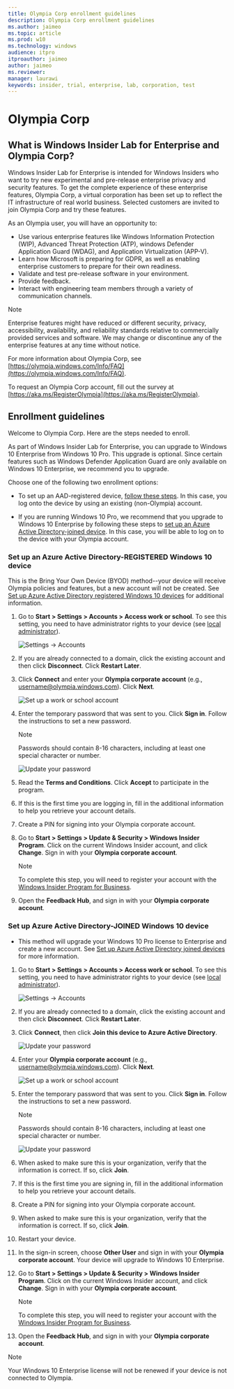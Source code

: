 ```yaml
---
title: Olympia Corp enrollment guidelines
description: Olympia Corp enrollment guidelines
ms.author: jaimeo
ms.topic: article
ms.prod: w10
ms.technology: windows
audience: itpro
itproauthor: jaimeo
author: jaimeo
ms.reviewer: 
manager: laurawi
keywords: insider, trial, enterprise, lab, corporation, test
---
```


# Olympia Corp

## What is Windows Insider Lab for Enterprise and Olympia Corp?

Windows Insider Lab for Enterprise is intended for Windows Insiders who want to try new experimental and pre-release enterprise privacy and security features. To get the complete experience of these enterprise features, Olympia Corp, a virtual corporation has been set up to reflect the IT infrastructure of real world business. Selected customers are invited to join Olympia Corp and try these features.

As an Olympia user, you will have an opportunity to: 

-   Use various enterprise features like Windows Information Protection (WIP), Advanced Threat Protection (ATP), windows Defender Application Guard (WDAG), and Application Virtualization (APP-V).
-   Learn how Microsoft is preparing for GDPR, as well as enabling enterprise customers to prepare for their own readiness.
-   Validate and test pre-release software in your environment.
-   Provide feedback.
-   Interact with engineering team members through a variety of communication channels.

>[!Note]
>Enterprise features might have reduced or different security, privacy, accessibility, availability, and reliability standards relative to commercially provided services and software. We may change or discontinue any of the enterprise features at any time without notice.

For more information about Olympia Corp, see [https://olympia.windows.com/Info/FAQ](https://olympia.windows.com/Info/FAQ).

To request an Olympia Corp account, fill out the survey at [https://aka.ms/RegisterOlympia](https://aka.ms/RegisterOlympia).

## Enrollment guidelines

Welcome to Olympia Corp. Here are the steps needed to enroll.

As part of Windows Insider Lab for Enterprise, you can upgrade to Windows 10 Enterprise from Windows 10 Pro. This upgrade is optional. Since certain features such as Windows Defender Application Guard are only available on Windows 10 Enterprise, we recommend you to upgrade.

Choose one of the following two enrollment options:

- To set up an AAD-registered device, [follow these steps](#enrollment-keep-current-edition). In this case, you log onto the device by using an existing (non-Olympia) account.

- If you are running Windows 10 Pro, we recommend that you upgrade to Windows 10 Enterprise by following these steps to  [set up an Azure Active Directory-joined device](#enrollment-upgrade-to-enterprise). In this case, you will be able to log on to the device with your Olympia account.

<a id="enrollment-keep-current-edition"></a>

### Set up an Azure Active Directory-REGISTERED Windows 10 device

This is the Bring Your Own Device (BYOD) method--your device will receive Olympia policies and features, but a new account will not be created. See [Set up Azure Active Directory registered Windows 10 devices](https://docs.microsoft.com/azure/active-directory/device-management-azuread-registered-devices-windows10-setup) for additional information.

1. Go to **Start > Settings > Accounts > Access work or school**. To see this setting, you need to have administrator rights to your device (see [local administrator](https://support.microsoft.com/instantanswers/5de907f1-f8ba-4fd9-a89d-efd23fee918c/create-a-local-user-or-administrator-account-in-windows-10)).

    ![Settings -> Accounts](images/1-1.png)

2. If you are already connected to a domain, click the existing account and then click **Disconnect**. Click **Restart Later**.

3. Click **Connect** and enter your **Olympia corporate account** (e.g., username@olympia.windows.com). Click **Next**.

    ![Set up a work or school account](images/1-3.png)

4. Enter the temporary password that was sent to you. Click **Sign in**. Follow the instructions to set a new password.

    > [!NOTE]
    > Passwords should contain 8-16 characters, including at least one special character or number.

    ![Update your password](images/1-4.png)

5. Read the **Terms and Conditions**. Click **Accept** to participate in the program.

6. If this is the first time you are logging in, fill in the additional information to help you retrieve your account details.

7. Create a PIN for signing into your Olympia corporate account.

8. Go to **Start > Settings > Update & Security > Windows Insider Program**. Click on the current Windows Insider account, and click **Change**. Sign in with your **Olympia corporate account**.

    > [!NOTE]
    > To complete this step, you will need to register your account with the [Windows Insider Program for Business](https://insider.windows.com/ForBusiness).

9. Open the **Feedback Hub**, and sign in with your **Olympia corporate account**.

<a id="enrollment-upgrade-to-enterprise"></a>

### Set up Azure Active Directory-JOINED Windows 10 device

-   This method will upgrade your Windows 10 Pro license to Enterprise and create a new account. See [Set up Azure Active Directory joined devices](https://docs.microsoft.com/azure/active-directory/device-management-azuread-joined-devices-setup) for more information.

1. Go to **Start > Settings > Accounts > Access work or school**. To see this setting, you need to have administrator rights to your device (see [local administrator](https://support.microsoft.com/instantanswers/5de907f1-f8ba-4fd9-a89d-efd23fee918c/create-a-local-user-or-administrator-account-in-windows-10)).

    ![Settings -> Accounts](images/1-1.png)

2. If you are already connected to a domain, click the existing account and then click **Disconnect**. Click **Restart Later**.
	
3. Click **Connect**, then click **Join this device to Azure Active Directory**.

    ![Update your password](images/2-3.png)

4. Enter your **Olympia corporate account** (e.g., username@olympia.windows.com). Click **Next**.

    ![Set up a work or school account](images/2-4.png)

5. Enter the temporary password that was sent to you. Click **Sign in**. Follow the instructions to set a new password.

    > [!NOTE]
    > Passwords should contain 8-16 characters, including at least one special character or number.

    ![Update your password](images/2-5.png)

6. When asked to make sure this is your organization, verify that the information is correct. If so, click **Join**.

7. If this is the first time you are signing in, fill in the additional information to help you retrieve your account details.

8. Create a PIN for signing into your Olympia corporate account.

9. When asked to make sure this is your organization, verify that the information is correct. If so, click **Join**.

10. Restart your device.

11. In the sign-in screen, choose **Other User** and sign in with your **Olympia corporate account**. Your device will upgrade to Windows 10 Enterprise.

12. Go to **Start > Settings > Update & Security > Windows Insider Program**. Click on the current Windows Insider account, and click **Change**. Sign in with your **Olympia corporate account**.

    > [!NOTE]
    > To complete this step, you will need to register your account with the [Windows Insider Program for Business](https://insider.windows.com/ForBusiness).

13. Open the **Feedback Hub**, and sign in with your **Olympia corporate account**.

>[!NOTE]
> Your Windows 10 Enterprise license will not be renewed if your device is not connected to Olympia.

